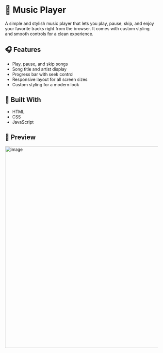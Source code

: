 # 🎵 Music Player

A simple and stylish music player that lets you play, pause, skip, and enjoy your favorite tracks right from the browser. It comes with custom styling and smooth controls for a clean experience.

## 🎧 Features

- Play, pause, and skip songs
- Song title and artist display
- Progress bar with seek control
- Responsive layout for all screen sizes
- Custom styling for a modern look

## 🧩 Built With

- HTML
- CSS
- JavaScript

## 📸 Preview

<img width="1064" height="663" alt="image" src="https://github.com/user-attachments/assets/4d54fecc-9f84-4aaa-9fee-9fa05f80a678" />
